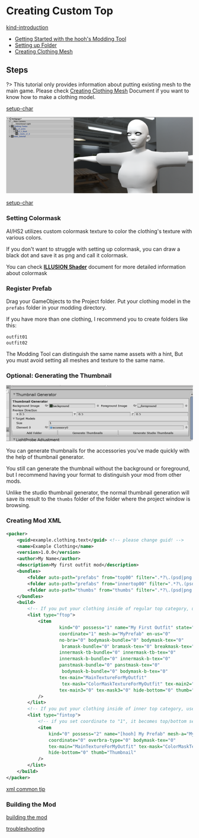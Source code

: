 # Creating Custom Top

[kind-introduction](../common/tutorial-introduction.md ':include')

-   [Getting Started with the hooh's Modding Tool](getting_started.md)
-   [Setting up Folder](tutorials/gearing-up.md)
-   [Creating Clothing Mesh](prepping/clothing-mesh.md)

## Steps

?> This tutorial only provides information about putting existing mesh to the main game. Please check [Creating Clothing Mesh](prepping/clothing-mesh.md) Document if you want to know how to make a clothing model.

[setup-char](../common/setup-char-mesh.md ':include')

![](imgs/top_00.png)

[setup-char](../common/setup-clothing-component.md ':include')

### Setting Colormask

AI/HS2 utilizes custom colormask texture to color the clothing's texture with various colors.

If you don't want to struggle with setting up colormask, you can draw a black dot and save it as png and call it colormask.

You can check [**ILLUSION Shader**](technical/illusion-shader.md?id=texturepattern-rendering-clothing) document for more detailed information about colormask

### Register Prefab

Drag your GameObjects to the Project folder. Put your clothing model in the `prefabs` folder in your modding directory.

If you have more than one clothing, I recommend you to create folders like this:

```
outfit01
outfit02
```

The Modding Tool can distinguish the same name assets with a hint, But you must avoid setting all meshes and texture to the same name.

### Optional: Generating the Thumbnail

![](imgs/acc_05.png)

You can generate thumbnails for the accessories you've made quickly with the help of thumbnail generator.

You still can generate the thumbnail without the background or foreground, but I recommend having your format to distinguish your mod from other mods.

Unlike the studio thumbnail generator, the normal thumbnail generation will save its result to the `thumbs` folder of the folder where the project window is browsing.

### Creating Mod XML

```xml
<packer>
    <guid>example.clothing.text</guid> <!-- please change guid! -->
    <name>Example Clothing</name>
    <version>1.0.0</version>
    <author>My Name</author>
    <description>My first outfit mod</description>
    <bundles>
        <folder auto-path="prefabs" from="top00" filter=".*?\.(psd|png|tif|prefab)"/>
        <folder auto-path="prefabs" from="innertop00" filter=".*?\.(psd|png|tif|prefab)"/>
        <folder auto-path="thumbs" from="thumbs" filter=".*?\.(psd|png|tif)"/>
    </bundles>
    <build>
        <!-- If you put your clothing inside of regular top category, use example below-->
        <list type="ftop">
            <item
                    kind="0" possess="1" name="My First Outfit" state="0"
                    coordinate="1" mesh-a="MyPrefab" en-us="0"
                    no-bra="0" bodymask-bundle="0" bodymask-tex="0"
                     bramask-bundle="0" bramask-tex="0" breakmask-tex="0"
                    innermask-tb-bundle="0" innermask-tb-tex="0"
                    innermask-b-bundle="0" innermask-b-tex="0"
                    panstmask-bundle="0" panstmask-tex="0"
                     bodymask-b-bundle="0" bodymask-b-tex="0"
                    tex-main="MainTextureForMyOutfit"
                     tex-mask="ColorMaskTextureForMyOutfit" tex-main2="0" tex-mask2="0"
                    tex-main3="0" tex-mask3="0" hide-bottom="0" thumb="Thumbnail"
            />
        </list>
        <!-- If you put your clothing inside of inner top category, use example below-->
		<list type="fintop">
            <!-- if you set coordinate to "1", it becomes top/bottom set. -->
			<item
				kind="0" possess="2" name="[hooh] My Prefab" mesh-a="MyPrefab" state="0"
				coordinate="0" overbra-type="0" bodymask-tex="0"
				tex-main="MainTextureForMyOutfit" tex-mask="ColorMaskTextureForMyOutfit"
				hide-bottom="0" thumb="Thumbnail"
			/>
		</list>
    </build>
</packer>
```
[xml common tip](../common/xml-common.md ':include')

### Building the Mod

[building the mod](../common/building-mod.md ':include')

[troubleshooting](../common/trouble-shooting.md ':include')

